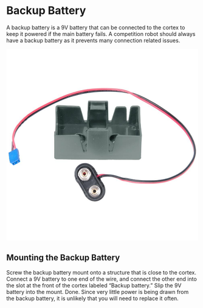 # Backup Battery
A backup battery is a 9V battery that can be connected to the cortex to keep it powered if the main battery fails. A competition robot should always have a backup battery as it prevents many connection related issues. 

![Backup Battery](./Graphics/backupbattery.jpg)

## Mounting the Backup Battery
Screw the backup battery mount onto a structure that is close to the cortex. Connect a 9V battery to one end of the wire, and connect the other end into the slot at the front of the cortex labeled “Backup battery.” Slip the 9V battery into the mount. Done. Since very little power is being drawn from the backup battery, it is unlikely that you will need to replace it often. 



